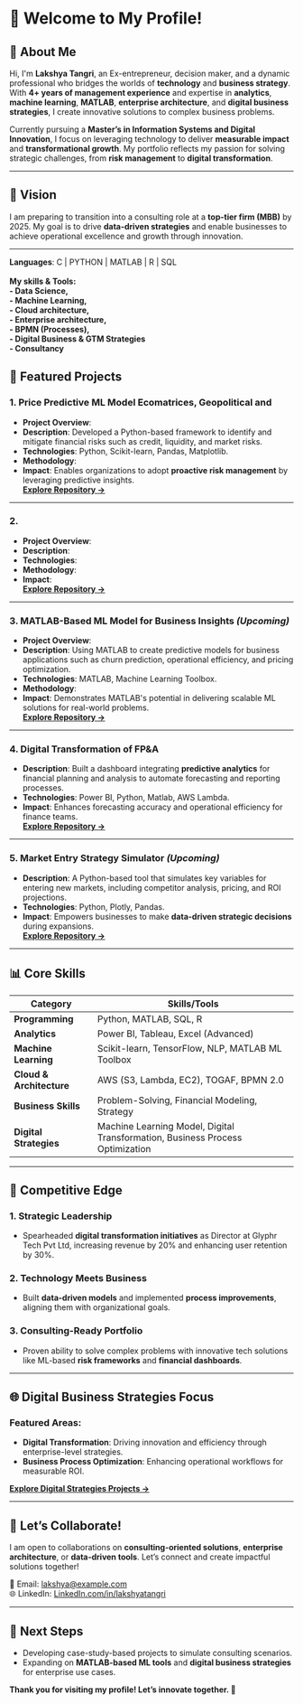 # 👋 Welcome to My Profile!

## 🌟 About Me
Hi, I'm **Lakshya Tangri**, an Ex-entrepreneur, decision maker, and a dynamic professional who bridges the worlds of **technology** and **business strategy**. With **4+ years of management experience** and expertise in **analytics**, **machine learning**, **MATLAB**, **enterprise architecture**, and **digital business strategies**, I create innovative solutions to complex business problems.  

Currently pursuing a **Master’s in Information Systems and Digital Innovation**, I focus on leveraging technology to deliver **measurable impact** and **transformational growth**. My portfolio reflects my passion for solving strategic challenges, from **risk management** to **digital transformation**.

---

## 🎯 Vision
I am preparing to transition into a consulting role at a **top-tier firm (MBB)** by 2025. My goal is to drive **data-driven strategies** and enable businesses to achieve operational excellence and growth through innovation.

---

**Languages**: C | PYTHON | MATLAB | R | SQL  <br>
<br>
**My skills & Tools:** <br>
**- Data Science,**<br>
**- Machine Learning,**<br>
**- Cloud architecture,**<br>
**- Enterprise architecture,**<br> 
**- BPMN (Processes),**<br>
**- Digital Business & GTM Strategies**<br>
**- Consultancy**<br>
        
## 💼 Featured Projects

### 1. Price Predictive ML Model Ecomatrices, Geopolitical and 
- **Project Overview**:
- **Description**: Developed a Python-based framework to identify and mitigate financial risks such as credit, liquidity, and market risks.  
- **Technologies**: Python, Scikit-learn, Pandas, Matplotlib.
- **Methodology**:
- **Impact**: Enables organizations to adopt **proactive risk management** by leveraging predictive insights.  
[**Explore Repository →**](https://github.com/LakshyaTangri/Risk-Management-Framework-with-Predictive-Analytics)

---

### 2.  
- **Project Overview**:
- **Description**:   
- **Technologies**:
- **Methodology**:
- **Impact**:   
[**Explore Repository →**](#)

---

### 3. MATLAB-Based ML Model for Business Insights *(Upcoming)*  
- **Project Overview**:
- **Description**: Using MATLAB to create predictive models for business applications such as churn prediction, operational efficiency, and pricing optimization.  
- **Technologies**: MATLAB, Machine Learning Toolbox.
- **Methodology**:
- **Impact**: Demonstrates MATLAB's potential in delivering scalable ML solutions for real-world problems.  
[**Explore Repository →**](#)

---

### 4. Digital Transformation of FP&A  
- **Description**: Built a dashboard integrating **predictive analytics** for financial planning and analysis to automate forecasting and reporting processes.  
- **Technologies**: Power BI, Python, Matlab, AWS Lambda.  
- **Impact**: Enhances forecasting accuracy and operational efficiency for finance teams.  
[**Explore Repository →**](#)

---

### 5. Market Entry Strategy Simulator *(Upcoming)*  
- **Description**: A Python-based tool that simulates key variables for entering new markets, including competitor analysis, pricing, and ROI projections.  
- **Technologies**: Python, Plotly, Pandas.  
- **Impact**: Empowers businesses to make **data-driven strategic decisions** during expansions.  
[**Explore Repository →**](#)

---

## 📊 Core Skills
| **Category**            | **Skills/Tools**                                  |
|--------------------------|--------------------------------------------------|
| **Programming**          | Python, MATLAB, SQL, R                           |
| **Analytics**            | Power BI, Tableau, Excel (Advanced)             |
| **Machine Learning**     | Scikit-learn, TensorFlow, NLP, MATLAB ML Toolbox |
| **Cloud & Architecture** | AWS (S3, Lambda, EC2), TOGAF, BPMN 2.0          |
| **Business Skills**      | Problem-Solving, Financial Modeling, Strategy   |
| **Digital Strategies**   | Machine Learning Model, Digital Transformation, Business Process Optimization |

---

## 🚀 Competitive Edge
### **1. Strategic Leadership**  
- Spearheaded **digital transformation initiatives** as Director at Glyphr Tech Pvt Ltd, increasing revenue by 20% and enhancing user retention by 30%.  

### **2. Technology Meets Business**  
- Built **data-driven models** and implemented **process improvements**, aligning them with organizational goals.  

### **3. Consulting-Ready Portfolio**  
- Proven ability to solve complex problems with innovative tech solutions like ML-based **risk frameworks** and **financial dashboards**.  

---

## 🌐 Digital Business Strategies Focus
### Featured Areas:
- **Digital Transformation**: Driving innovation and efficiency through enterprise-level strategies.  
- **Business Process Optimization**: Enhancing operational workflows for measurable ROI.  

[**Explore Digital Strategies Projects →**](#)

---

## 🤝 Let’s Collaborate!  
I am open to collaborations on **consulting-oriented solutions**, **enterprise architecture**, or **data-driven tools**. Let’s connect and create impactful solutions together!  

📩 Email: lakshya@example.com  
🌐 LinkedIn: [LinkedIn.com/in/lakshyatangri](https://www.LinkedIn.com/in/lakshyatangri)  

---

## 📌 Next Steps
- Developing case-study-based projects to simulate consulting scenarios.  
- Expanding on **MATLAB-based ML tools** and **digital business strategies** for enterprise use cases.  

**Thank you for visiting my profile! Let’s innovate together. 🌟**

